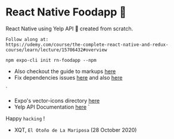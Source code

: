 # React Native Foodapp 🥳 

React Native using Yelp API 🚀 created from scratch.

```
Follow along at:
https://udemy.com/course/the-complete-react-native-and-redux-course/learn/lecture/15706432#overview 
```

`npm expo-cli init rn-foodapp --npm`

- Also checkout the guide to markups [here](https://guides.github.com/features/mastering-markdown/)
- Fix dependencies issues [here](https://stackoverflow.com/questions/59473715/unable-to-resolve-module-react-native-screen) and also [here](https://stackoverflow.com/questions/57817573/createstacknavigator-has-been-moved-to-react-navigation-stack)


`
- Expo's vector-icons directory [here](https://expo.github.io/vector-icons)
- Yelp API Documentation [here](https://www.yelp.com/developers/documentation/v3/business)
`

Happy `hacking` !

- XQT,  `El Otoño de La Mariposa` (28 October 2020)
